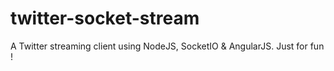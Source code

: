 twitter-socket-stream
=====================

A Twitter streaming client using NodeJS, SocketIO &amp; AngularJS.  Just for fun !
